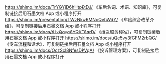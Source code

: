 https://shimo.im/docs/TrYGYjD6hHtpKtDJ/ 《车后名词、术语、知识库》，可复制链接后用石墨文档 App 或小程序打开
https://shimo.im/presentation/TWzNkw6MNoQvhWdY/ 《车险综合改革介绍》，可复制链接后用石墨文档 App 或小程序打开
https://shimo.im/docs/tHxQqyq6YQKT6qrD/ 《接送服务标准》，可复制链接后用石墨文档 App 或小程序打开
https://shimo.im/docs/uQe5vy3fGFM2rbQG/ 《专车流程和话术》，可复制链接后用石墨文档 App 或小程序打开
https://shimo.im/docs/OczScl8NfesDPVqA/ 《投诉管理方案》，可复制链接后用石墨文档 App 或小程序打开